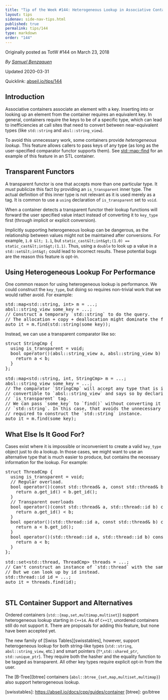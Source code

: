 ```yaml
---
title: "Tip of the Week #144: Heterogeneous Lookup in Associative Containers"
layout: tips
sidenav: side-nav-tips.html
published: true
permalink: tips/144
type: markdown
order: "144"
---
```


Originally posted as TotW #144 on March 23, 2018

*By [Samuel Benzaquen](mailto:sbenza@google.com)*

Updated 2020-03-31

Quicklink: [abseil.io/tips/144](https://abseil.io/tips/144)


## Introduction

Associative containers associate an element with a key. Inserting into or
looking up an element from the container requires an equivalent key. In general,
containers require the keys to be of a specific type, which can lead to
inefficiencies at call sites that need to convert between near-equivalent types
(like `std::string` and `absl::string_view`).

To avoid this unnecessary work, some containers provide *heterogeneous lookup*.
This feature allows callers to pass keys of any type (as long as the
user-specified comparator functor supports them). See
[std::map::find](http://en.cppreference.com/w/cpp/container/map/find) for an
example of this feature in an STL container.

## Transparent Functors

A transparent functor is one that accepts more than one particular type. It
*must* publicize this fact by providing an `is_transparent` inner type. The
actual definition of this inner type is not relevant as it is used merely as a
tag. It is common to use a `using` declaration of `is_transparent` set to
`void`.

When a container detects a transparent functor their lookup functions will
forward the user specified value intact instead of converting it to `key_type`
first (through implicit or explicit conversion).

Implicitly supporting heterogeneous lookup can be dangerous, as the relationship
between values might not be maintained after conversions. For example, `1.0 &lt;
1.1`, but `static_cast&lt;int&gt;(1.0) == static_cast&lt;int&gt;(1.1)`. Thus, using a
`double` to look up a value in a `std::set&lt;int&gt;` could lead to incorrect
results. These potential bugs are the reason this feature is opt-in.

## Using Heterogeneous Lookup For Performance

One common reason for using heterogeneous lookup is performance. We could
construct the `key_type`, but doing so requires non-trivial work that we would
rather avoid. For example:

<pre class="prettyprint lang-cpp bad-code">
std::map&lt;std::string, int&gt; m = ...;
absl::string_view some_key = ...;
// Construct a temporary `std::string` to do the query.
// The allocation + copy + deallocation might dominate the find() call.
auto it = m.find(std::string(some_key));
</pre>

Instead, we can use a transparent comparator like so:

<pre class="prettyprint lang-cpp code">
struct StringCmp {
  using is_transparent = void;
  bool operator()(absl::string_view a, absl::string_view b) const {
    return a &lt; b;
  }
};

std::map&lt;std::string, int, StringCmp&gt; m = ...;
absl::string_view some_key = ...;
// The comparator `StringCmp` will accept any type that is implicitly
// convertible to `absl::string_view` and says so by declaring the
// `is_transparent` tag.
// We can pass `some_key` to `find()` without converting it first to
// `std::string`. In this case, that avoids the unnecessary memory allocation
// required to construct the `std::string` instance.
auto it = m.find(some_key);
</pre>

## What Else Is It Good For?

Cases exist where it is impossible or inconvenient to create a valid `key_type`
object just to do a lookup. In those cases, we might want to use an alternative
type that is much easier to produce, but contains the necessary information for
the lookup. For example:

<pre class="prettyprint lang-cpp code">
struct ThreadCmp {
  using is_transparent = void;
  // Regular overload.
  bool operator()(const std::thread& a, const std::thread& b) const {
    return a.get_id() &lt; b.get_id();
  }
  // Transparent overloads
  bool operator()(const std::thread& a, std::thread::id b) const {
    return a.get_id() &lt; b;
  }
  bool operator()(std::thread::id a, const std::thread& b) const {
    return a &lt; b.get_id();
  }
  bool operator()(std::thread::id a, std::thread::id b) const {
    return a &lt; b;
  }
};

std::set&lt;std::thread, ThreadCmp&gt; threads = ...;
// Can't construct an instance of `std::thread` with the same id, just to do the lookup.
// But we can look up by id instead.
std::thread::id id = ...;
auto it = threads.find(id);

</pre>

## STL Container Support and Alternatives

Ordered containers (`std::{map,set,multimap,multiset}`) support heterogeneous
lookup starting in `C++14`. As of `C++17`, unordered containers still do not
support it. There are proposals for adding this feature, but none have been
accepted yet.

The new family of [Swiss Tables][swisstables], however, support heterogeneous
lookup for both string-like types (`std::string`, `absl::string_view`, etc.) and
smart pointers (`T*`,`std::shared_ptr`, `std::unique_ptr`). They require both
the hasher and the equality function to be tagged as transparent. All other key
types require explicit opt-in from the user.

The [B-Tree][btree] containers (`absl::btree_{set,map,multiset,multimap}`) also
support heterogeneous lookup.

\[swisstables]: https://abseil.io/docs/cpp/guides/container [btree]: go/btree
